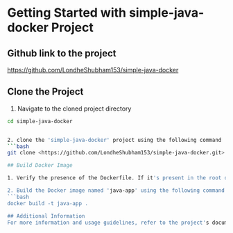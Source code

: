 
# Getting Started with simple-java-docker Project

## Github link to the project

<https://github.com/LondheShubham153/simple-java-docker>

## Clone the Project

1. Navigate to the cloned project directory

```bash
cd simple-java-docker


2. clone the 'simple-java-docker' project using the following command
```bash
git clone <https://github.com/LondheShubham153/simple-java-docker.git>

## Build Docker Image

1. Verify the presence of the Dockerfile. If it's present in the root directory, there is no need to copy it.

2. Build the Docker image named 'java-app' using the following command
```bash
docker build -t java-app .

## Additional Information
For more information and usage guidelines, refer to the project's documentation and codebase.
